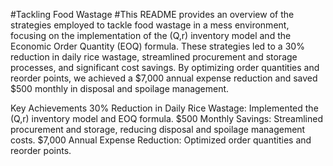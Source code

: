 #Tackling Food Wastage
#This README provides an overview of the strategies employed to tackle food wastage in a mess environment, focusing on the implementation of the (Q,r) inventory model and the Economic Order Quantity (EOQ) formula. These strategies led to a 30% reduction in daily rice wastage, streamlined procurement and storage processes, and significant cost savings. By optimizing order quantities and reorder points, we achieved a $7,000 annual expense reduction and saved $500 monthly in disposal and spoilage management.

Key Achievements
30% Reduction in Daily Rice Wastage: Implemented the (Q,r) inventory model and EOQ formula.
$500 Monthly Savings: Streamlined procurement and storage, reducing disposal and spoilage management costs.
$7,000 Annual Expense Reduction: Optimized order quantities and reorder points.
